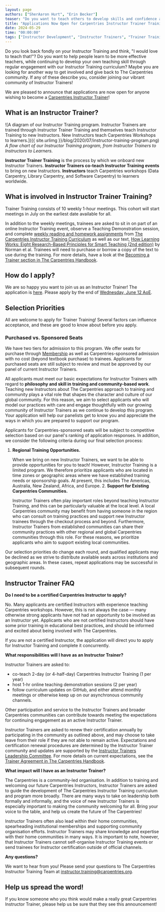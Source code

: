 ```yaml
---
layout: page
authors: ["SherAaron Hurt", "Erin Becker"]
teaser: "Do you want to teach others to develop skills and confidence as Carpentries Instructors? Become an Instructor Trainer!"
title: "Applications Now Open for Carpentries Instructor Trainer Training Starting July 2024"
date: 2024-05-29
time: "00:00:00"
tags: ["Instructor Development", "Instructor Trainers", "Trainer Training"]
---
```


Do you look back fondly on your Instructor Training and think, "I would love to teach that!"? Do you want to help people learn to be more effective teachers, while continuing to develop your own teaching skill through regular engagement with our Instructor Training curriculum? Maybe you are looking for another way to get involved and give back to The Carpentries community. If any of these describe you, consider joining our vibrant community of Instructor Trainers!

We are pleased to announce that applications are now open for anyone wishing to become a [Carpentries Instructor Trainer](https://carpentries.org/trainers/)!

## What is an Instructor Trainer?

![A diagram of our Instructor Training program. Instructor Trainers are trained through Instructor Trainer Training and themselves teach Instructor Training to new Instructors. New Instructors teach Carpentries Workshops to learners.]({{ site.urlimg }}/blog/2020/07/instructor-training-program.png)
<br/>_A flow chart of our Instructor Training program, from Instructor Trainers to Instructors to Learners._

**Instructor Trainer Training** is the process by which we onboard new Instructor Trainers. **Instructor Trainers co-teach Instructor Training events** to bring on new Instructors.  **Instructors** teach Carpentries workshops (Data Carpentry, Library Carpentry, and Software Carpentry) to learners worldwide.

## What is involved in Instructor Trainer Training?

Trainer Training consists of 10 weekly 1-hour meetings. This cohort will start meetings in July on the earliest date available for all.

In addition to the weekly meetings, trainees are asked to sit in on part of an online Instructor Training event, observe a Teaching Demonstration session, and complete [weekly reading and homework assignments](https://carpentries.github.io/trainer-training/) from [The Carpentries Instructor Training Curriculum](https://carpentries.github.io/instructor-training/) as well as our text, [How Learning Works: Eight Research-Based Principles for Smart Teaching (2nd edition)](https://www.wiley.com/en-us/How+Learning+Works%3A+Eight+Research-Based+Principles+for+Smart+Teaching%2C+2nd+Edition-p-9781119861690) by Norman et al. Trainees will need to purchase or borrow a copy of the text to use during the training. For more details, have a look at the [Becoming a Trainer section in The Carpentries Handbook](https://docs.carpentries.org/topic_folders/instructor_training/trainers_training.html#trainers-training-program).

## How do I apply?

We are so happy you want to join us as an Instructor Trainer! The application is [here](LINK). Please apply by the end of [Wednesday, June 12 AoE](https://www.timeanddate.com/worldclock/fixedtime.html?msg=Trainer+Training+Application+Deadline&iso=20240612T2359&p1=1440).

## Selection Priorities

All are welcome to apply for Trainer Training! Several factors can influence acceptance, and these are good to know about before you apply.

### Purchased vs. Sponsored Seats

We have two tiers for admission to this program. We offer seats for purchase through [Membership](https://carpentries.org/membership/) as well as Carpentries-sponsored admission with no cost (beyond textbook purchase) to trainees. Applicants for purchased seats are still subject to review and must be approved by our panel of current Instructor Trainers.

All applicants must meet our basic expectations for Instructor Trainers with regard to **philosophy and skill in training and community-based work**. Teaching new Instructors about The Carpentries approach to training and community plays a vital role that shapes the character and culture of our global community. For this reason, we aim to select applicants who will model our practices with care and engage thoughtfully with our growing community of Instructor Trainers as we continue to develop this program. Your application will help our panelists get to know you and appreciate the ways in which you are prepared to support our program.

Applicants for Carpentries-sponsored seats will be subject to competitive selection based on our panel's ranking of application responses. In addition, we consider the following criteria during our final selection process:


1. **Regional Training Opportunities.**

    When we bring on new Instructor Trainers, we want to be able to provide opportunities for you to teach! However, Instructor Training is a limited program. We therefore prioritize applicants who are located in time zones or geographic areas where we have established training needs or sponsorship goals. At present, this includes The Americas, Australia, New Zealand, Africa, and Europe. 
2\. **Support for Existing Carpentries Communities.**

    Instructor Trainers often play important roles beyond teaching Instructor Training, and this can be particularly valuable at the local level. A local Carpentries community may benefit from having someone in the region who can consult on training practices and support new Instructor trainees through the checkout process and beyond. Furthermore, Instructor Trainers from established communities can share their community practices with other regional and global Carpentries communities through this role. For these reasons, we prioritize applicants who aim to support existing local communities.

Our selection priorities do change each round, and qualified applicants may be declined as we strive to distribute available seats across institutions and geographic areas. In these cases, repeat applications may be successful in subsequent rounds.


## Instructor Trainer FAQ

**Do I need to be a certified Carpentries Instructor to apply?**

No. Many applicants are certified Instructors with experience teaching Carpentries workshops. However, this is not always the case — many otherwise strong applicants have not had an opportunity to be involved as an Instructor yet. Applicants who are not certified Instructors should have some prior training in educational best practices, and should be informed and excited about being involved with The Carpentries.

If you are not a certified Instructor, the application will direct you to apply for Instructor Training and complete it concurrently.

**What responsibilities will I have as an Instructor Trainer?**

Instructor Trainers are asked to:
- co-teach 2-day (or 4-half-day) Carpentries Instructor Training (1 per year)
- host 1-hr online teaching demonstration sessions (2 per year)
- follow curriculum updates on GitHub, and either attend monthly meetings or otherwise keep up on our asynchronous community channels.

Other participation and service to the Instructor Trainers and broader Carpentries communities can contribute towards meeting the expectations for continuing engagement as an active Instructor Trainer.  

Instructor Trainers are asked to renew their certification annually by participating in the community as outlined above, and may choose to take leave from their role if they are not able to remain active. Expectations and certification renewal procedures are determined by the Instructor Trainer community and updates are supported by the [Instructor Trainers Leadership Committee](https://github.com/carpentries/trainers/blob/main/governance.md). For more details on current expectations, see the [Trainer Agreement in The Carpentries Handbook](https://docs.carpentries.org/topic_folders/instructor_training/duties_agreement.html).

**What impact will I have as an Instructor Trainer?**

The Carpentries is a community-led organisation. In addition to training and welcoming our future Carpentries Instructors, Instructor Trainers are asked to guide the development of The Carpentries Instructor Training curriculum and program more broadly. There are many ways to take on leadership both formally and informally, and the voice of new Instructor Trainers is especially important to making the community welcoming for all. Bring your voice to the table, and help us create the future of The Carpentries!

Instructor Trainers often also lead within their home communities, spearheading institutional memberships and supporting community organisation efforts. Instructor Trainers may share knowledge and expertise with their home communities in many ways. It is important to note, however, that Instructor Trainers cannot self-organise Instructor Training events or send trainees for Instructor certification outside of official channels.


**Any questions?**

We want to hear from you! Please send your questions to The Carpentries Instructor Training Team at [instructor.training@carpentries.org](mailto:instructor.training@carpentries.org).

## Help us spread the word!

If you know someone who you think would make a really great Carpentries Instructor Trainer, please help us be sure that they see this announcement!
